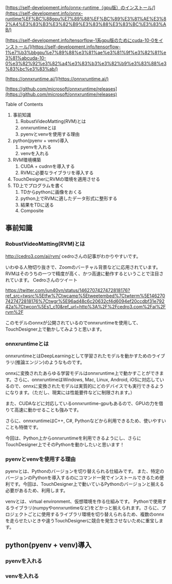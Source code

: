 
[https://self-development.info/onnx-runtime（gpu版）のインストール/](https://self-development.info/onnx-runtime%EF%BC%88gpu%E7%89%88%EF%BC%89%E3%81%AE%E3%82%A4%E3%83%B3%E3%82%B9%E3%83%88%E3%83%BC%E3%83%AB/)

[https://self-development.info/tensorflow-1系gpu版のためにcuda-10-0をインストール/](https://self-development.info/tensorflow-1%e7%b3%bbgpu%e7%89%88%e3%81%ae%e3%81%9f%e3%82%81%e3%81%abcuda-10-0%e3%82%92%e3%82%a4%e3%83%b3%e3%82%b9%e3%83%88%e3%83%bc%e3%83%ab/)

[https://onnxruntime.ai/](https://onnxruntime.ai/)

[https://github.com/microsoft/onnxruntime/releases](https://github.com/microsoft/onnxruntime/releases)

Table of Contents

1. 事前知識
    1. RobustVideoMatting(RVM)とは
    1. onnxruntimeとは
    1. pyenvとvenvを使用する理由
2. python(pyenv + venv)導入
    1. pyenvを入れる
    2. venvを入れる
3. RVM環境構築
    1. CUDA + cudnnを導入する
    2. RVMに必要なライブラリを導入する
4. TouchDesignerにRVMの環境を適用させる
5. TD上でプログラムを書く
    1. TDからpythonに画像をおくる
    2. python上でRVMに適したデータ形式に整形する
    3. 結果をTDに送る
    4. Composite

## 事前知識
### RobustVideoMatting(RVM)とは
http://cedro3.com/ai/rvm/
cedroさんの記事がわかりやすいです。

いわゆる人物切り抜きで、Zoomのバーチャル背景などに応用されています。
RVMはそのうちの一つで精度が高く、かつ高速に動作するということで注目されています。
Cedroさんのツイート

https://twitter.com/jun40vn/status/1462707427472818176?ref_src=twsrc%5Etfw%7Ctwcamp%5Etweetembed%7Ctwterm%5E1462707427472818176%7Ctwgr%5E96ad48c6c20632cf4d6094ef20ccdbf31e79242a%7Ctwcon%5Es1_c10&ref_url=http%3A%2F%2Fcedro3.com%2Fai%2Frvm%2F

このモデルのonnxが公開されているのでonnxruntimeを使用して、TouchDesigner上で動かしてみようと思います。

### onnxruntimeとは
onnxruntimeとはDeepLearningとして学習されたモデルを動かすためのライブラリ(推論エンジン)のようなものです。

onnxに変換されたあらゆる学習モデルはonnxruntime上で動かすことができます。さらに、onnxruntimeはWindows, Mac, Linux, Android, iOSに対応しているので、onnxに変換されたモデルは実質的にどのデバイスでも実行できるようになります。（ただし、現実には性能要件などに制限されます。）

また、CUDAなどに対応しているonnxruntime-gpuもあるので、GPUの力を借りて高速に動かせることも強みです。

さらに、onnxruntimeはC++, C#, Pythonなどから利用できるため、使いやすいことも特徴です。

今回は、Python上からonnxruntimeを利用できるようにし、さらにTouchDesigner上でそのPythonを動かしたいと思います！

### pyenvとvenvを使用する理由
pyenvとは、Pythonのバージョンを切り替えられる仕組みです。
また、特定のバージョンのPythonを導入するのにコマンド一発でインストールできるため便利です。今回は、TouchDesigner上で動いているPythonのバージョンと揃える必要があるため、利用します。


venvとは、virtual environment、仮想環境を作る仕組みです。
Pythonで使用するライブラリ(numpyやonnxruntimeなど)をどかっと揃えられます。さらに、プロジェクトごとに使用するライブラリ環境を切り替えられるため、複数のonnxを走らせたいときや違うTouchDesignerに競合を発生させないために重宝します。

## python(pyenv + venv)導入
### pyenvを入れる



### venvを入れる
